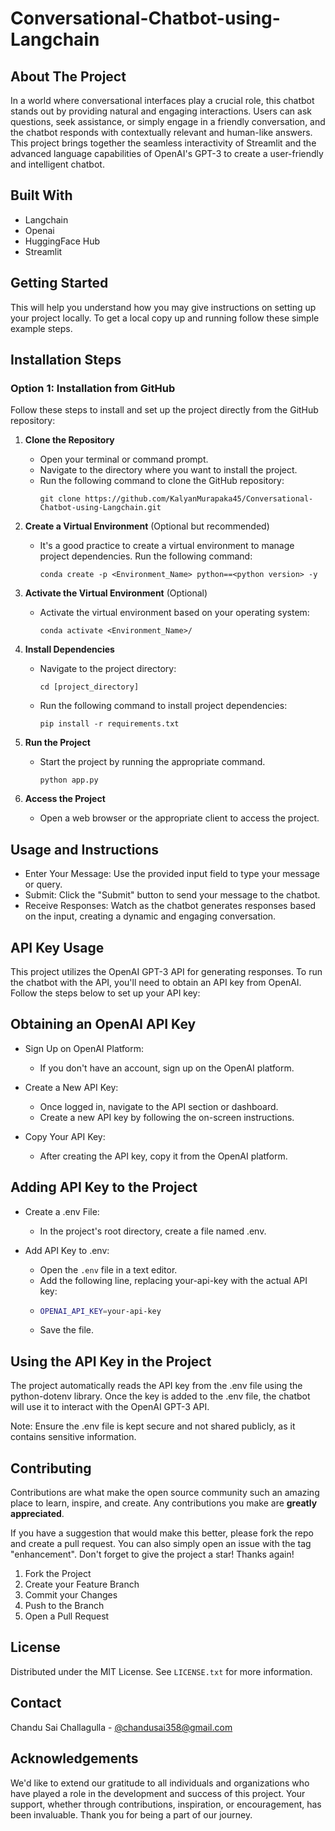 # Conversational-Chatbot-using-Langchain


## About The Project

In a world where conversational interfaces play a crucial role, this chatbot stands out by providing natural and engaging interactions. Users can ask questions, seek assistance, or simply engage in a friendly conversation, and the chatbot responds with contextually relevant and human-like answers. This project brings together the seamless interactivity of Streamlit and the advanced language capabilities of OpenAI's GPT-3 to create a user-friendly and intelligent chatbot.

## Built With

 - Langchain
 - Openai
 - HuggingFace Hub
 - Streamlit

## Getting Started

This will help you understand how you may give instructions on setting up your project locally.
To get a local copy up and running follow these simple example steps.

## Installation Steps

### Option 1: Installation from GitHub

Follow these steps to install and set up the project directly from the GitHub repository:

1. **Clone the Repository**
   - Open your terminal or command prompt.
   - Navigate to the directory where you want to install the project.
   - Run the following command to clone the GitHub repository:
     ```
     git clone https://github.com/KalyanMurapaka45/Conversational-Chatbot-using-Langchain.git
     ```

2. **Create a Virtual Environment** (Optional but recommended)
   - It's a good practice to create a virtual environment to manage project dependencies. Run the following command:
     ```
     conda create -p <Environment_Name> python==<python version> -y
     ```

3. **Activate the Virtual Environment** (Optional)
   - Activate the virtual environment based on your operating system:
       ```
       conda activate <Environment_Name>/
       ```

4. **Install Dependencies**
   - Navigate to the project directory:
     ```
     cd [project_directory]
     ```
   - Run the following command to install project dependencies:
     ```
     pip install -r requirements.txt
     ```

5. **Run the Project**
   - Start the project by running the appropriate command.
     ```
     python app.py
     ```

6. **Access the Project**
   - Open a web browser or the appropriate client to access the project.
  
## Usage and Instructions

- Enter Your Message: Use the provided input field to type your message or query.
- Submit: Click the "Submit" button to send your message to the chatbot.
- Receive Responses: Watch as the chatbot generates responses based on the input, creating a dynamic and engaging conversation.

## API Key Usage
This project utilizes the OpenAI GPT-3 API for generating responses. To run the chatbot with the API, you'll need to obtain an API key from OpenAI. Follow the steps below to set up your API key:

## Obtaining an OpenAI API Key

- Sign Up on OpenAI Platform:
  - If you don't have an account, sign up on the OpenAI platform.

- Create a New API Key:
  - Once logged in, navigate to the API section or dashboard.
  - Create a new API key by following the on-screen instructions.
    
- Copy Your API Key:
  - After creating the API key, copy it from the OpenAI platform.

    
## Adding API Key to the Project

- Create a .env File:
  - In the project's root directory, create a file named .env.

- Add API Key to .env:
  - Open the ```.env``` file in a text editor.
  - Add the following line, replacing your-api-key with the actual API key:
  - ```sh
    OPENAI_API_KEY=your-api-key
    ```
  - Save the file.

## Using the API Key in the Project

The project automatically reads the API key from the .env file using the python-dotenv library. Once the key is added to the .env file, the chatbot will use it to interact with the OpenAI GPT-3 API.

Note: Ensure the .env file is kept secure and not shared publicly, as it contains sensitive information.

## Contributing

Contributions are what make the open source community such an amazing place to learn, inspire, and create. Any contributions you make are **greatly appreciated**.

If you have a suggestion that would make this better, please fork the repo and create a pull request. You can also simply open an issue with the tag "enhancement".
Don't forget to give the project a star! Thanks again!

1. Fork the Project
2. Create your Feature Branch
3. Commit your Changes
4. Push to the Branch
5. Open a Pull Request

## License

Distributed under the MIT License. See `LICENSE.txt` for more information.


## Contact

Chandu Sai Challagulla - [@chandusai358@gmail.com](chandusai358@gmail.com)


## Acknowledgements

We'd like to extend our gratitude to all individuals and organizations who have played a role in the development and success of this project. Your support, whether through contributions, inspiration, or encouragement, has been invaluable. Thank you for being a part of our journey.

